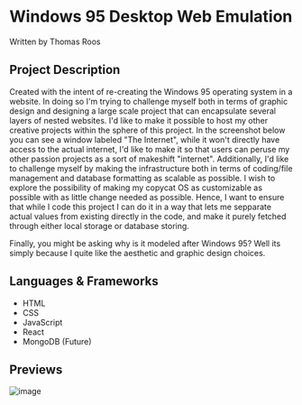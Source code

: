 # Windows 95 Desktop Web Emulation
Written by Thomas Roos

## Project Description
Created with the intent of re-creating the Windows 95 operating system in a website. In doing so I'm trying to challenge myself both in terms of graphic design and designing
a large scale project that can encapsulate several layers of nested websites. I'd like to make it possible to host my other creative projects within the sphere of this project.
In the screenshot below you can see a window labeled "The Internet", while it won't directly have access to the actual internet, I'd like to make it so that users can peruse my other 
passion projects as a sort of makeshift "internet". Additionally, I'd like to challenge myself by making the infrastructure both in terms of coding/file management and database formatting
as scalable as possible. I wish to explore the possibility of making my copycat OS as customizable as possible with as little change needed as possible. Hence, I want to ensure that while
I code this project I can do it in a way that lets me sepparate actual values from existing directly in the code, and make it purely fetched through either local storage or database storing.

Finally, you might be asking why is it modeled after Windows 95? Well its simply because I quite like the aesthetic and graphic design choices.

## Languages & Frameworks
- HTML
- CSS
- JavaScript
- React
- MongoDB (Future)

## Previews
![image](https://github.com/user-attachments/assets/df291089-6fbe-4a11-9d4a-5da61baac7b1)


